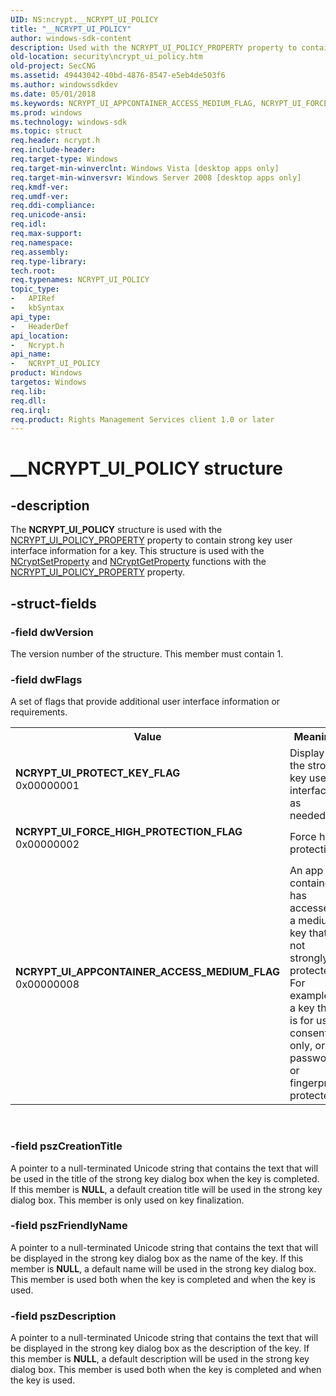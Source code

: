 ```yaml
---
UID: NS:ncrypt.__NCRYPT_UI_POLICY
title: "__NCRYPT_UI_POLICY"
author: windows-sdk-content
description: Used with the NCRYPT_UI_POLICY_PROPERTY property to contain strong key user interface information for a key.
old-location: security\ncrypt_ui_policy.htm
old-project: SecCNG
ms.assetid: 49443042-40bd-4876-8547-e5eb4de503f6
ms.author: windowssdkdev
ms.date: 05/01/2018
ms.keywords: NCRYPT_UI_APPCONTAINER_ACCESS_MEDIUM_FLAG, NCRYPT_UI_FORCE_HIGH_PROTECTION_FLAG, NCRYPT_UI_POLICY, NCRYPT_UI_POLICY structure [Security], NCRYPT_UI_PROTECT_KEY_FLAG, __NCRYPT_UI_POLICY, ncrypt/NCRYPT_UI_POLICY, security.ncrypt_ui_policy
ms.prod: windows
ms.technology: windows-sdk
ms.topic: struct
req.header: ncrypt.h
req.include-header: 
req.target-type: Windows
req.target-min-winverclnt: Windows Vista [desktop apps only]
req.target-min-winversvr: Windows Server 2008 [desktop apps only]
req.kmdf-ver: 
req.umdf-ver: 
req.ddi-compliance: 
req.unicode-ansi: 
req.idl: 
req.max-support: 
req.namespace: 
req.assembly: 
req.type-library: 
tech.root: 
req.typenames: NCRYPT_UI_POLICY
topic_type:
-	APIRef
-	kbSyntax
api_type:
-	HeaderDef
api_location:
-	Ncrypt.h
api_name:
-	NCRYPT_UI_POLICY
product: Windows
targetos: Windows
req.lib: 
req.dll: 
req.irql: 
req.product: Rights Management Services client 1.0 or later
---
```


# __NCRYPT_UI_POLICY structure


## -description


The <b>NCRYPT_UI_POLICY</b> structure is used with the <a href="https://msdn.microsoft.com/407f0e42-07c8-4ec6-81c6-f8bde005adb0">NCRYPT_UI_POLICY_PROPERTY</a> property to contain strong key user interface information for a key. This structure is used with the <a href="https://msdn.microsoft.com/ad1148aa-5f64-4867-9e17-6b41cc0c20b7">NCryptSetProperty</a> and <a href="https://msdn.microsoft.com/7b857ce0-8525-489b-9987-ef40081a5577">NCryptGetProperty</a> functions with the <a href="https://msdn.microsoft.com/407f0e42-07c8-4ec6-81c6-f8bde005adb0">NCRYPT_UI_POLICY_PROPERTY</a> property.


## -struct-fields




### -field dwVersion

The version number of the structure. This member must contain 1.


### -field dwFlags

A set of flags that provide additional user interface information or requirements.

<table>
<tr>
<th>Value</th>
<th>Meaning</th>
</tr>
<tr>
<td width="40%"><a id="NCRYPT_UI_PROTECT_KEY_FLAG"></a><a id="ncrypt_ui_protect_key_flag"></a><dl>
<dt><b>NCRYPT_UI_PROTECT_KEY_FLAG</b></dt>
<dt>0x00000001</dt>
</dl>
</td>
<td width="60%">
Display the strong key user interface as needed.

</td>
</tr>
<tr>
<td width="40%"><a id="NCRYPT_UI_FORCE_HIGH_PROTECTION_FLAG"></a><a id="ncrypt_ui_force_high_protection_flag"></a><dl>
<dt><b>NCRYPT_UI_FORCE_HIGH_PROTECTION_FLAG</b></dt>
<dt>0x00000002</dt>
</dl>
</td>
<td width="60%">
Force high protection.

</td>
</tr>
<tr>
<td width="40%"><a id="NCRYPT_UI_APPCONTAINER_ACCESS_MEDIUM_FLAG"></a><a id="ncrypt_ui_appcontainer_access_medium_flag"></a><dl>
<dt><b>NCRYPT_UI_APPCONTAINER_ACCESS_MEDIUM_FLAG</b></dt>
<dt>0x00000008</dt>
</dl>
</td>
<td width="60%">
An app container has accessed a medium key that is not strongly protected. For example, a key that is for user consent only, or is password or fingerprint protected.

</td>
</tr>
</table>
 


### -field pszCreationTitle

A pointer to a null-terminated Unicode string that contains the text that will be used in the title of the strong key dialog box when the key is completed. If this member is <b>NULL</b>, a default creation title will be used in the strong key dialog box.  This member is only used on key finalization.


### -field pszFriendlyName

A pointer to a null-terminated Unicode string that contains the text that will be displayed in the strong key dialog box as the name of the key. If this member is <b>NULL</b>, a default name will be used in the strong key dialog box.  This member is used both when the key is completed and when the key is used.


### -field pszDescription

A pointer to a null-terminated Unicode string that contains the text that will be displayed in the strong key dialog box as the description of the key. If this member is <b>NULL</b>, a default description will be used in the strong key dialog box.  This member is used both when the key is completed and when the key is used.

